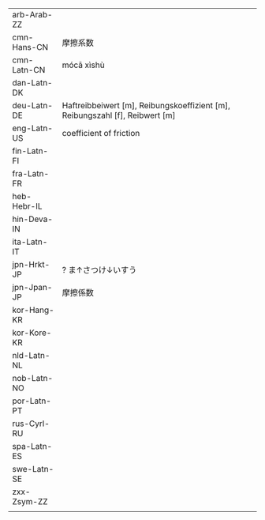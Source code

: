 | | | |
|-|-|-|
| arb-Arab-ZZ |  |  |
| cmn-Hans-CN | 摩擦系数 |  |
| cmn-Latn-CN | mócā xìshù |  |
| dan-Latn-DK |  |  |
| deu-Latn-DE | Haftreibbeiwert [m], Reibungskoeffizient [m], Reibungszahl [f], Reibwert [m] |  |
| eng-Latn-US | coefficient of friction |  |
| fin-Latn-FI |  |  |
| fra-Latn-FR |  |  |
| heb-Hebr-IL |  |  |
| hin-Deva-IN |  |  |
| ita-Latn-IT |  |  |
| jpn-Hrkt-JP | ? ま↑さつけ↓いすう |  |
| jpn-Jpan-JP | 摩擦係数 |  |
| kor-Hang-KR |  |  |
| kor-Kore-KR |  |  |
| nld-Latn-NL |  |  |
| nob-Latn-NO |  |  |
| por-Latn-PT |  |  |
| rus-Cyrl-RU |  |  |
| spa-Latn-ES |  |  |
| swe-Latn-SE |  |  |
| zxx-Zsym-ZZ |  |  |
|  |  |  |
